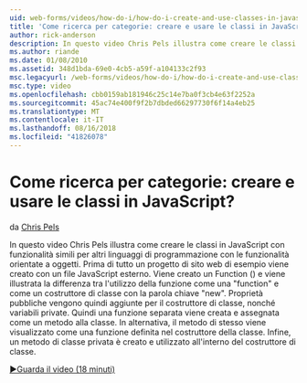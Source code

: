 ```yaml
---
uid: web-forms/videos/how-do-i/how-do-i-create-and-use-classes-in-javascript
title: 'Come ricerca per categorie: creare e usare le classi in JavaScript? | Microsoft Docs'
author: rick-anderson
description: In questo video Chris Pels illustra come creare le classi in JavaScript con funzionalità simili per altri linguaggi di programmazione con funzionalità orientate a oggetti...
ms.author: riande
ms.date: 01/08/2010
ms.assetid: 348d1bda-69e0-4cb5-a59f-a104133c2f93
msc.legacyurl: /web-forms/videos/how-do-i/how-do-i-create-and-use-classes-in-javascript
msc.type: video
ms.openlocfilehash: cbb0159ab181946c25c14e7ba0f3cb4e63f2252a
ms.sourcegitcommit: 45ac74e400f9f2b7dbded66297730f6f14a4eb25
ms.translationtype: MT
ms.contentlocale: it-IT
ms.lasthandoff: 08/16/2018
ms.locfileid: "41826078"
---
```

<a name="how-do-i-create-and-use-classes-in-javascript"></a>Come ricerca per categorie: creare e usare le classi in JavaScript?
====================
da [Chris Pels](https://twitter.com/chrispels)

In questo video Chris Pels illustra come creare le classi in JavaScript con funzionalità simili per altri linguaggi di programmazione con le funzionalità orientate a oggetti. Prima di tutto un progetto di sito web di esempio viene creato con un file JavaScript esterno. Viene creato un Function () e viene illustrata la differenza tra l'utilizzo della funzione come una "function" e come un costruttore di classe con la parola chiave "new". Proprietà pubbliche vengono quindi aggiunte per il costruttore di classe, nonché variabili private. Quindi una funzione separata viene creata e assegnata come un metodo alla classe. In alternativa, il metodo di stesso viene visualizzato come una funzione definita nel costruttore della classe. Infine, un metodo di classe privata è creato e utilizzato all'interno del costruttore di classe.

[&#9654;Guarda il video (18 minuti)](https://channel9.msdn.com/Blogs/ASP-NET-Site-Videos/how-do-i-create-and-use-classes-in-javascript)
